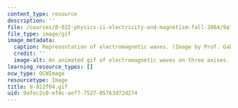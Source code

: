 ```yaml
---
content_type: resource
description: ''
file: /courses/8-022-physics-ii-electricity-and-magnetism-fall-2004/9afec2c0ef4caef7752705763d72d274_8-022f04.gif
file_type: image/gif
image_metadata:
  caption: Representation of electromagnetic waves. (Image by Prof. Gabriella Sciolla.)
  credit: ''
  image-alt: An animated gif of electromagnetic waves on three axises.
learning_resource_types: []
ocw_type: OCWImage
resourcetype: Image
title: 8-022f04.gif
uid: 9afec2c0-ef4c-aef7-7527-05763d72d274
---
```


